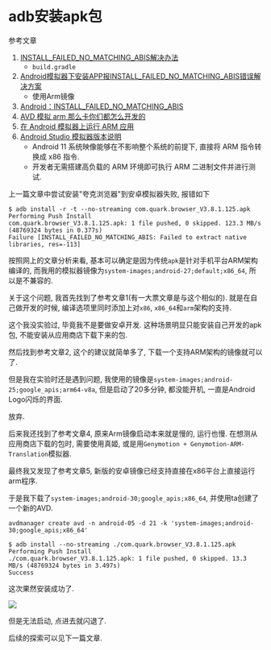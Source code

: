 # adb安装apk包

参考文章

1. [INSTALL_FAILED_NO_MATCHING_ABIS解决办法](https://www.jianshu.com/p/a781ad09b092)
    - `build.gradle`
2. [Android模拟器下安装APP报INSTALL_FAILED_NO_MATCHING_ABIS错误解决方案](https://blog.csdn.net/stemq/article/details/51502759)
    - 使用Arm镜像
3. [Android：INSTALL_FAILED_NO_MATCHING_ABIS](https://vcoo.cc/blog/1223/)
4. [AVD 模拟 arm 那么卡你们都怎么开发的](https://www.v2ex.com/t/475597)
5. [在 Android 模拟器上运行 ARM 应用](https://zhuanlan.zhihu.com/p/127016204)
6. [Android Studio 模拟器版本说明](https://developer.android.google.cn/studio/releases/emulator#30-0-0)
    - Android 11 系统映像能够在不影响整个系统的前提下, 直接将 ARM 指令转换成 x86 指令. 
    - 开发者无需搭建高负载的 ARM 环境即可执行 ARM 二进制文件并进行测试. 

上一篇文章中尝试安装"夸克浏览器"到安卓模拟器失败, 报错如下

```console
$ adb install -r -t --no-streaming com.quark.browser_V3.8.1.125.apk
Performing Push Install
com.quark.browser_V3.8.1.125.apk: 1 file pushed, 0 skipped. 123.3 MB/s (48769324 bytes in 0.377s)
Failure [INSTALL_FAILED_NO_MATCHING_ABIS: Failed to extract native libraries, res=-113]
```

按照网上的文章分析来看, 基本可以确定是因为传统`apk`是针对手机平台ARM架构编译的, 而我用的模拟器镜像为`system-images;android-27;default;x86_64`, 所以是不兼容的.

关于这个问题, 我首先找到了参考文章1(有一大票文章是与这个相似的). 就是在自己做开发的时候, 编译选项里同时添加上对`x86`, `x86_64`和`arm`架构的支持.

这个我没实验过, 毕竟我不是要做安卓开发. 这种场景明显只能安装自己开发的apk包, 不能安装从应用商店下载下来的包.

然后找到参考文章2, 这个的建议就简单多了, 下载一个支持ARM架构的镜像就可以了.

但是我在实验时还是遇到问题, 我使用的镜像是`system-images;android-25;google_apis;arm64-v8a`, 但是启动了20多分钟, 都没能开机, 一直是Android Logo闪烁的界面.

放弃.

后来我还找到了参考文章4, 原来Arm镜像启动本来就是慢的, 运行也慢. 在想测从应用商店下载的包时, 需要使用真姬, 或是用`Genymotion + Genymotion-ARM-Translation`模拟器.

最终我又发现了参考文章5, 新版的安卓镜像已经支持直接在x86平台上直接运行arm程序.

于是我下载了`system-images;android-30;google_apis;x86_64`, 并使用ta创建了一个新的AVD.

```
avdmanager create avd -n android-05 -d 21 -k 'system-images;android-30;google_apis;x86_64'
```

```console
$ adb install --no-streaming ./com.quark.browser_V3.8.1.125.apk
Performing Push Install
./com.quark.browser_V3.8.1.125.apk: 1 file pushed, 0 skipped. 13.3 MB/s (48769324 bytes in 3.497s)
Success
```

这次果然安装成功了.

![](https://gitee.com/generals-space/gitimg/raw/master/0b39f5821f1f17ac9bc7242ac200b91f.png)

但是无法启动, 点进去就闪退了.

后续的探索可以见下一篇文章.
